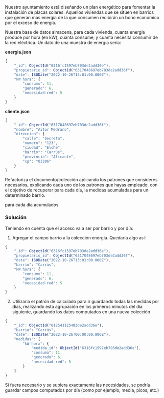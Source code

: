 Nuestro ayuntamiento está diseñando un plan energético para fomentar la instalación de placas solares. Aquellos viviendas que se sitúen en barrios que generan más energía de la que consumen recibirán un bono económico por el exceso de energía.

Nuestra base de datos almacena, para cada vivienda, cuanta energía produce por hora (en kW), cuanta consume, y cuanta necesita consumir de la red eléctrica. Un dato de una muestra de energía sería:

**energia.json**
```javascript
{
    "_id": ObjectId("6316fc1597eb703de2add36e"),
    "propietario_id": ObjectId("6317048697eb703de2add36f"),
    "date": ISODate("2022-10-26T13:01:00.000Z"),
    "kW hora": {
        "consumo": 11,
        "generado": 6,
        "necesidad-red": 5
    }
}
```

**cliente.json**
```javascript
{
    "_id": ObjectId("6317048697eb703de2add36f"),
    "nombre": "Aitor Medrano",
    "direccion": {
        "calle": "Secreta",
        "numero": "123",
        "ciudad": "Elche",
        "barrio": "Carrús",
        "provincia": "Alicante",
        "cp": "03206"
    }
}

```
Refactoriza el documento/colección aplicando los patrones que consideres necesarios, explicando cada uno de los patrones que hayas empleado, con el objetivo de recuperar para cada día, la medidas acumuladas para un determinado barrio.

para cada dia acumulados


### Solución

Teniendo en cuenta que el acceso va a ser por barrio y por día:
1) Agregar el campo barrio a la colección energia. Quedaría algo así:
```javascript
{
    "_id": ObjectId("6316fc1597eb703de2add36e"),
    "propietario_id": ObjectId("6317048697eb703de2add36f"),
    "date": ISODate("2022-10-26T13:01:00.000Z"),
    "barrio": "Carrús",
    "kW hora": {
        "consumo": 11,
        "generado": 6,
        "necesidad-red": 5
    }
}
```
2) Utilizaria el patrón de calculado para ir guardando todas las medidas por días, realizando esta agrupación en los primeros minutos del día siguiente, guardando los datos computados en una nueva colección
```javascript
{
    "_id": ObjectId("612541125403de2add36e"),
    "barrio": "Carrús",
    "date": ISODate("2022-10-26T00:00:00.000Z"),
    "medidas": [
        "kW hora": {
            "medida_id": ObjectId("6316fc1597eb703de2add36e"),
            "consumo": 11,
            "generado": 6,
            "necesidad-red": 5
        }
    ]
}
```
Si fuera necesario y se supiera exactamente las necesidades, se podría guardar campos computados por día (como por ejemplo, media, picos, etc.)




